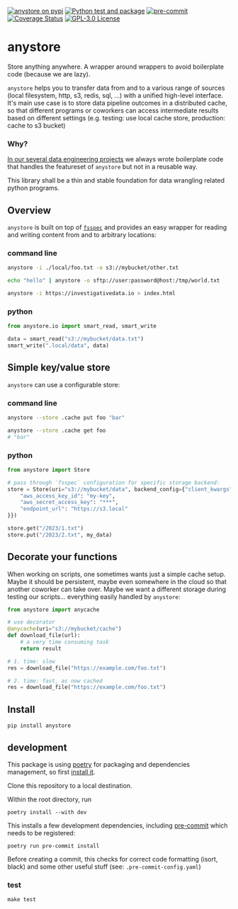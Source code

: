 [![anystore on pypi](https://img.shields.io/pypi/v/anystore)](https://pypi.org/project/anystore/)
[![Python test and package](https://github.com/investigativedata/anystore/actions/workflows/python.yml/badge.svg)](https://github.com/investigativedata/anystore/actions/workflows/python.yml)
[![pre-commit](https://img.shields.io/badge/pre--commit-enabled-brightgreen?logo=pre-commit)](https://github.com/pre-commit/pre-commit)
[![Coverage Status](https://coveralls.io/repos/github/investigativedata/anystore/badge.svg?branch=main)](https://coveralls.io/github/investigativedata/anystore?branch=main)
[![GPL-3.0 License](https://img.shields.io/pypi/l/anystore)](./LICENSE)

# anystore

Store anything anywhere. A wrapper around wrappers to avoid boilerplate code (because we are lazy).

`anystore` helps you to transfer data from and to a various range of sources (local filesystem, http, s3, redis, sql, ...) with a unified high-level interface. It's main use case is to store data pipeline outcomes in a distributed cache, so that different programs or coworkers can access intermediate results based on different settings (e.g. testing: use local cache store, production: cache to s3 bucket)

### Why?

[In our several data engineering projects](https://investigativedata.io/#projects) we always wrote boilerplate code that handles the featureset of `anystore` but not in a reusable way.

This library shall be a thin and stable foundation for data wrangling related python programs.

## Overview

`anystore` is built on top of [`fsspec`](https://filesystem-spec.readthedocs.io/en/latest/index.html) and provides an easy wrapper for reading and writing content from and to arbitrary locations:

### command line

```bash
anystore -i ./local/foo.txt -o s3://mybucket/other.txt

echo "hello" | anystore -o sftp://user:password@host:/tmp/world.txt

anystore -i https://investigativedata.io > index.html
```

### python

```python
from anystore.io import smart_read, smart_write

data = smart_read("s3://mybucket/data.txt")
smart_write(".local/data", data)
```

## Simple key/value store

`anystore` can use a configurable store:

### command line

```bash
anystore --store .cache put foo "bar"

anystore --store .cache get foo
# "bar"
```

### python

```python
from anystore import Store

# pass through `fsspec` configuration for specific storage backend:
store = Store(uri="s3://mybucket/data", backend_config={"client_kwargs":{
    "aws_access_key_id": "my-key",
    "aws_secret_access_key": "***",
    "endpoint_url": "https://s3.local"
}})

store.get("/2023/1.txt")
store.put("/2023/2.txt", my_data)
```

## Decorate your functions

When working on scripts, one sometimes wants just a simple cache setup. Maybe it should be persistent, maybe even somewhere in the cloud so that another coworker can take over. Maybe we want a different storage during testing our scripts... everything easily handled by `anystore`:

```python
from anystore import anycache

# use decorator
@anycache(uri="s3://mybucket/cache")
def download_file(url):
    # a very time consuming task
    return result

# 1. time: slow
res = download_file("https://example.com/foo.txt")

# 2. time: fast, as now cached
res = download_file("https://example.com/foo.txt")
```

## Install

    pip install anystore


## development

This package is using [poetry](https://python-poetry.org/) for packaging and dependencies management, so first [install it](https://python-poetry.org/docs/#installation).

Clone this repository to a local destination.

Within the root directory, run

    poetry install --with dev

This installs a few development dependencies, including [pre-commit](https://pre-commit.com/) which needs to be registered:

    poetry run pre-commit install

Before creating a commit, this checks for correct code formatting (isort, black) and some other useful stuff (see: `.pre-commit-config.yaml`)

### test

    make test
